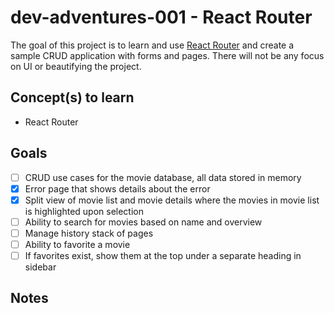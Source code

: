 # dev-adventures-001 - React Router

The goal of this project is to learn and use [React Router](https://reactrouter.com) and create a sample CRUD application with forms and pages. There will not be any focus on UI or beautifying the project.

## Concept(s) to learn

- React Router

## Goals

- [ ] CRUD use cases for the movie database, all data stored in memory
- [x] Error page that shows details about the error
- [x] Split view of movie list and movie details where the movies in movie list is highlighted upon selection
- [ ] Ability to search for movies based on name and overview
- [ ] Manage history stack of pages
- [ ] Ability to favorite a movie
- [ ] If favorites exist, show them at the top under a separate heading in sidebar

## Notes
